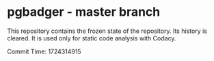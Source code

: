 # pgbadger - master branch

This repository contains the frozen state of the repository.
Its history is cleared. It is used only for static code
analysis with Codacy.

Commit Time: 1724314915